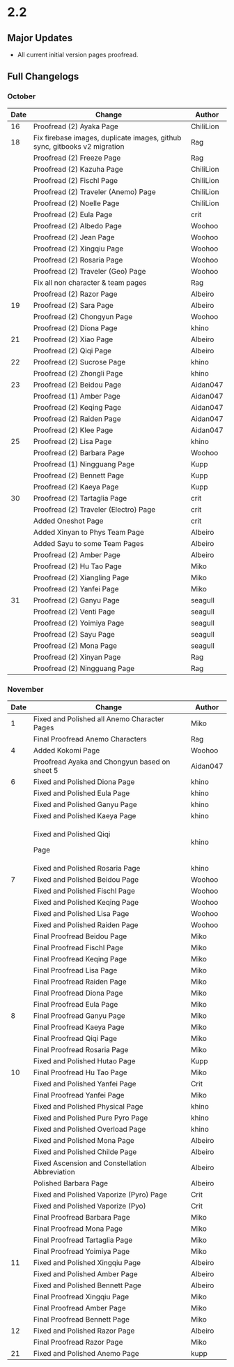 # 2.2

## Major Updates

* All current initial version pages proofread.

## Full Changelogs

### October

| Date | Change                                                                    | Author    |
| ---- | ------------------------------------------------------------------------- | --------- |
| 16   | Proofread (2) Ayaka Page                                                  | ChiliLion |
| 18   | Fix firebase images, duplicate images, github sync, gitbooks v2 migration | Rag       |
|      | Proofread (2) Freeze Page                                                 | Rag       |
|      | Proofread (2) Kazuha Page                                                 | ChiliLion |
|      | Proofread (2) Fischl Page                                                 | ChiliLion |
|      | Proofread (2) Traveler (Anemo) Page                                       | ChiliLion |
|      | Proofread (2) Noelle Page                                                 | ChiliLion |
|      | Proofread (2) Eula Page                                                   | crit      |
|      | Proofread (2) Albedo Page                                                 | Woohoo    |
|      | Proofread (2) Jean Page                                                   | Woohoo    |
|      | Proofread (2) Xingqiu Page                                                | Woohoo    |
|      | Proofread (2) Rosaria Page                                                | Woohoo    |
|      | Proofread (2) Traveler (Geo) Page                                         | Woohoo    |
|      | Fix all non character & team pages                                        | Rag       |
|      | Proofread (2) Razor Page                                                  | Albeiro   |
| 19   | Proofread (2) Sara Page                                                   | Albeiro   |
|      | Proofread (2) Chongyun Page                                               | Woohoo    |
|      | Proofread (2) Diona Page                                                  | khino     |
| 21   | Proofread (2) Xiao Page                                                   | Albeiro   |
|      | Proofread (2) Qiqi Page                                                   | Albeiro   |
| 22   | Proofread (2) Sucrose Page                                                | khino     |
|      | Proofread (2) Zhongli Page                                                | khino     |
| 23   | Proofread (2) Beidou Page                                                 | Aidan047  |
|      | Proofread (1) Amber Page                                                  | Aidan047  |
|      | Proofread (2) Keqing Page                                                 | Aidan047  |
|      | Proofread (2) Raiden Page                                                 | Aidan047  |
|      | Proofread (2) Klee Page                                                   | Aidan047  |
| 25   | Proofread (2) Lisa Page                                                   | khino     |
|      | Proofread (2) Barbara Page                                                | Woohoo    |
|      | Proofread (1) Ningguang Page                                              | Kupp      |
|      | Proofread (2) Bennett Page                                                | Kupp      |
|      | Proofread (2) Kaeya Page                                                  | Kupp      |
| 30   | Proofread (2) Tartaglia Page                                              | crit      |
|      | Proofread (2) Traveler (Electro) Page                                     | crit      |
|      | Added Oneshot Page                                                        | crit      |
|      | Added Xinyan to Phys Team Page                                            | Albeiro   |
|      | Added Sayu to some Team Pages                                             | Albeiro   |
|      | Proofread (2) Amber Page                                                  | Albeiro   |
|      | Proofread (2) Hu Tao Page                                                 | Miko      |
|      | Proofread (2) Xiangling Page                                              | Miko      |
|      | Proofread (2) Yanfei Page                                                 | Miko      |
| 31   | Proofread (2) Ganyu Page                                                  | seagull   |
|      | Proofread (2) Venti Page                                                  | seagull   |
|      | Proofread (2) Yoimiya Page                                                | seagull   |
|      | Proofread (2) Sayu Page                                                   | seagull   |
|      | Proofread (2) Mona Page                                                   | seagull   |
|      | Proofread (2) Xinyan Page                                                 | Rag       |
|      | Proofread (2) Ningguang Page                                              | Rag       |

### November

| Date | Change                                         | Author   |
| ---- | ---------------------------------------------- | -------- |
| 1    | Fixed and Polished all Anemo Character Pages   | Miko     |
|      | Final Proofread Anemo Characters               | Rag      |
| 4    | Added Kokomi Page                              | Woohoo   |
|      | Proofread Ayaka and Chongyun based on sheet 5  | Aidan047 |
| 6    | Fixed and Polished Diona Page                  | khino    |
|      | Fixed and Polished Eula Page                   | khino    |
|      | Fixed and Polished Ganyu Page                  | khino    |
|      | Fixed and Polished Kaeya Page                  | khino    |
|      | <p>Fixed and Polished Qiqi</p><p>Page</p>      | khino    |
|      | Fixed and Polished Rosaria Page                | khino    |
| 7    | Fixed and Polished Beidou Page                 | Woohoo   |
|      | Fixed and Polished Fischl Page                 | Woohoo   |
|      | Fixed and Polished Keqing Page                 | Woohoo   |
|      | Fixed and Polished Lisa Page                   | Woohoo   |
|      | Fixed and Polished Raiden Page                 | Woohoo   |
|      | Final Proofread Beidou Page                    | Miko     |
|      | Final Proofread Fischl Page                    | Miko     |
|      | Final Proofread Keqing Page                    | Miko     |
|      | Final Proofread Lisa Page                      | Miko     |
|      | Final Proofread Raiden Page                    | Miko     |
|      | Final Proofread Diona Page                     | Miko     |
|      | Final Proofread Eula Page                      | Miko     |
| 8    | Final Proofread Ganyu Page                     | Miko     |
|      | Final Proofread Kaeya Page                     | Miko     |
|      | Final Proofread Qiqi Page                      | Miko     |
|      | Final Proofread Rosaria Page                   | Miko     |
|      | Fixed and Polished Hutao Page                  | Kupp     |
| 10   | Final Proofread Hu Tao Page                    | Miko     |
|      | Fixed and Polished Yanfei Page                 | Crit     |
|      | Final Proofread Yanfei Page                    | Miko     |
|      | Fixed and Polished Physical Page               | khino    |
|      | Fixed and Polished Pure Pyro Page              | khino    |
|      | Fixed and Polished Overload Page               | khino    |
|      | Fixed and Polished Mona Page                   | Albeiro  |
|      | Fixed and Polished Childe Page                 | Albeiro  |
|      | Fixed Ascension and Constellation Abbreviation | Albeiro  |
|      | Polished Barbara Page                          | Albeiro  |
|      | Fixed and Polished Vaporize (Pyro) Page        | Crit     |
|      | Fixed and Polished Vaporize (Pyo)              | Crit     |
|      | Final Proofread Barbara Page                   | Miko     |
|      | Final Proofread Mona Page                      | Miko     |
|      | Final Proofread Tartaglia Page                 | Miko     |
|      | Final Proofread Yoimiya Page                   | Miko     |
| 11   | Fixed and Polished Xingqiu Page                | Albeiro  |
|      | Fixed and Polished Amber Page                  | Albeiro  |
|      | Fixed and Polished Bennett Page                | Albeiro  |
|      | Final Proofread Xingqiu Page                   | Miko     |
|      | Final Proofread Amber Page                     | Miko     |
|      | Final Proofread Bennett Page                   | Miko     |
| 12   | Fixed and Polished Razor Page                  | Albeiro  |
|      | Final Proofread Razor Page                     | Miko     |
| 21   | Fixed and Polished Anemo Page                  | kupp     |

